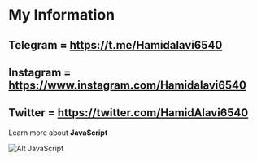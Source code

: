 # My Information

## Telegram = **<https://t.me/Hamidalavi6540>**

## Instagram = **<https://www.instagram.com/Hamidalavi6540>**

## Twitter = **<https://twitter.com/HamidAlavi6540>**

Learn more about **JavaScript**

![Alt JavaScript](https://miro.medium.com/max/700/0*0bpy35Lc6rAdvivL.gif)
